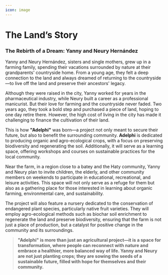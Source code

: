 ```yaml
---
icon: image
---
```


# The Land’s Story

### **The Rebirth of a Dream: Yanny and Neury Hernández**

Yanny and Neury Hernández, sisters and single mothers, grew up in a farming family, spending their vacations surrounded by nature at their grandparents' countryside home. From a young age, they felt a deep connection to the land and always dreamed of returning to the countryside—to live off the land and preserve their ancestors' legacy.

Although they were raised in the city, Yanny worked for years in the pharmaceutical industry, while Neury built a career as a professional manicurist. But their love for farming and the countryside never faded. Two years ago, they took a bold step and purchased a piece of land, hoping to one day retire there. However, the high cost of living in the city has made it challenging to finance the cultivation of their land.

This is how **"Adelphi"** was born—a project not only meant to secure their future, but also to benefit the surrounding community. **Adelphi** is dedicated to producing organic and agro-ecological crops, with a focus on preserving biodiversity and regenerating the soil. Additionally, it will serve as a learning space, offering workshops and courses on sustainable practices for the local community.

Near the farm, in a region close to a batey and the Haty community, Yanny and Neury plan to invite children, the elderly, and other community members on weekends to participate in educational, recreational, and leisure activities. This space will not only serve as a refuge for them but also as a gathering place for those interested in learning about organic farming, environmental care, and sustainability.

The project will also feature a nursery dedicated to the conservation of endangered plant species, particularly native fruit varieties. They will employ agro-ecological methods such as biochar soil enrichment to regenerate the land and preserve biodiversity, ensuring that the farm is not just a place of production, but a catalyst for positive change in the community and its surroundings.

> **"Adelphi" is more than just an agricultural project—it is a space for transformation, where people can reconnect with nature and embrace a healthier, more balanced way of life. Yanny and Neury are not just planting crops; they are sowing the seeds of a sustainable future, filled with hope for themselves and their community.**

